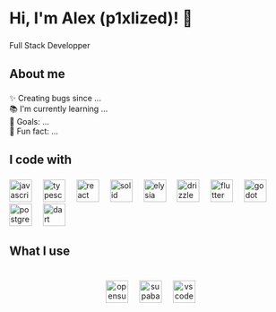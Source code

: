 <h1 align="left">Hi, I'm Alex (p1xlized)! 👋</h1>

###

<p align="left">Full Stack Developper</p>

###

<h2 align="left">About me</h2>

###

<p align="left">✨ Creating bugs since ...<br>📚 I'm currently learning ...<br>🎯 Goals: ...<br>🎲 Fun fact: ...</p>

###

<h2 align="left">I code with</h2>

###

<div align="left">
  <img src="https://skillicons.dev/icons?i=js" height="40" alt="javascript logo"  />
  <img width="12" />
  <img src="https://skillicons.dev/icons?i=ts" height="40" alt="typescript logo"  />
  <img width="12" />
  <img src="https://skillicons.dev/icons?i=react" height="40" alt="react logo"  />
  <img width="12" />
  <img src="https://skillicons.dev/icons?i=solidjs" height="40" alt="solid logo"  />
  <img width="12" />
  <img src="https://pouch.jumpshare.com/preview/KBNM6a3OvW8-ZUk__ldM2a8Q5oDXPDRcFByoFSfHH1ZmQTv_pbxGeul0K4OnLSSLFEUfNz52Xoc89gpchBrOHsZ17lneJT6TiOmdE_GS0QE" height="40" alt="elysia logo"  />
  <img width="12" />
  <img src="https://pouch.jumpshare.com/preview/IXwZQFdHlXtRjDmO7cCpbHYAvWidFCiBP5srbcD4p3V3uzLoUxhOf2bRLb7WZtgwXOg09hEWfZVgFgPBoOaI-rFKSTbSjKt724VR92kUg9M" height="40" alt="drizzle logo"  />
  <img width="12" />
  <img src="https://skillicons.dev/icons?i=flutter" height="40" alt="flutter logo"  />
  <img width="12" />
  <img src="https://skillicons.dev/icons?i=godot" height="40" alt="godot logo"  />
  <img width="12" />
  <img src="https://skillicons.dev/icons?i=postgres" height="40" alt="postgresql logo"  />
  <img width="12" />
  <img src="https://skillicons.dev/icons?i=dart" height="40" alt="dart logo"  />
</div>

###

<h2 align="left">What I use</h2>

###

<br clear="both">

<div align="center">
  <img src="https://cdn.jsdelivr.net/gh/devicons/devicon/icons/opensuse/opensuse-original.svg" height="40" alt="opensuse logo"  />
  <img width="12" />
  <img src="https://skillicons.dev/icons?i=supabase" height="40" alt="supabase logo"  />
  <img width="12" />
  <img src="https://skillicons.dev/icons?i=vscode" height="40" alt="vscode logo"  />
</div>

###
